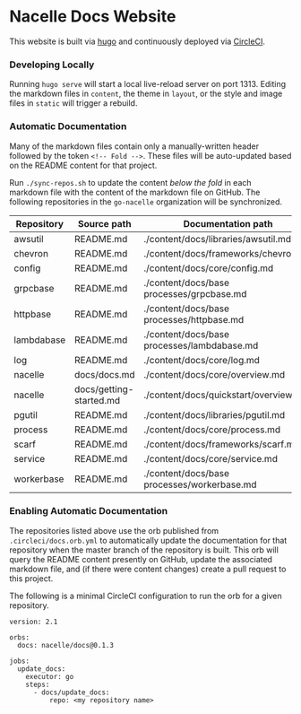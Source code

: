 # Nacelle Docs Website

This website is built via [hugo](https://gohugo.io/) and continuously deployed via [CircleCI](https://circleci.com/).

### Developing Locally

Running `hugo serve` will start a local live-reload server on port 1313. Editing the markdown files in `content`, the theme in `layout`, or the style and image files in `static` will trigger a rebuild.

### Automatic Documentation

Many of the markdown files contain only a manually-written header followed by the token `<!-- Fold -->`. These files will be auto-updated based on the README content for that project.

Run `./sync-repos.sh` to update the content *below the fold* in each markdown file with the content of the markdown file on GitHub. The following repositories in the `go-nacelle` organization will be synchronized.

| Repository | Source path             | Documentation path |
| ---------- | ----------------------- | ------------------ |
| awsutil    | README.md               | ./content/docs/libraries/awsutil.md |
| chevron    | README.md               | ./content/docs/frameworks/chevron.md |
| config     | README.md               | ./content/docs/core/config.md |
| grpcbase   | README.md               | ./content/docs/base processes/grpcbase.md |
| httpbase   | README.md               | ./content/docs/base processes/httpbase.md |
| lambdabase | README.md               | ./content/docs/base processes/lambdabase.md |
| log        | README.md               | ./content/docs/core/log.md |
| nacelle    | docs/docs.md            | ./content/docs/core/overview.md |
| nacelle    | docs/getting-started.md | ./content/docs/quickstart/overview.md |
| pgutil     | README.md               | ./content/docs/libraries/pgutil.md |
| process    | README.md               | ./content/docs/core/process.md |
| scarf      | README.md               | ./content/docs/frameworks/scarf.md |
| service    | README.md               | ./content/docs/core/service.md |
| workerbase | README.md               | ./content/docs/base processes/workerbase.md |

### Enabling Automatic Documentation

The repositories listed above use the orb published from `.circleci/docs.orb.yml` to automatically update the documentation for that repository when the master branch of the repository is built. This orb will query the README content presently on GitHub, update the associated markdown file, and (if there were content changes) create a pull request to this project.

The following is a minimal CircleCI configuration to run the orb for a given repository.

```
version: 2.1

orbs:
  docs: nacelle/docs@0.1.3

jobs:
  update_docs:
    executor: go
    steps:
      - docs/update_docs:
          repo: <my repository name>
```
